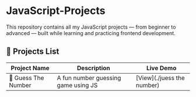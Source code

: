 # JavaScript-Projects
This repository contains all my JavaScript projects — from beginner to advanced — built while learning and practicing frontend development.
## 🚀 Projects List

| Project Name | Description | Live Demo |
|---------------|-------------|------------|
| 🎯 Guess The Number | A fun number guessing game using JS | [View](./juess the number) |
